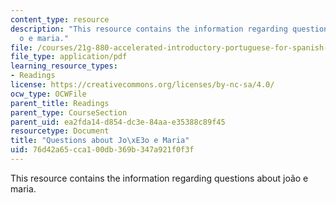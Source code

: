 ```yaml
---
content_type: resource
description: "This resource contains the information regarding questions about jo\xE3\
  o e maria."
file: /courses/21g-880-accelerated-introductory-portuguese-for-spanish-speakers-fall-2013/76d42a65cca100db369b347a921f0f3f_MIT21G_880F13_readquest5.pdf
file_type: application/pdf
learning_resource_types:
- Readings
license: https://creativecommons.org/licenses/by-nc-sa/4.0/
ocw_type: OCWFile
parent_title: Readings
parent_type: CourseSection
parent_uid: ea2fda14-d854-dc3e-84aa-e35388c89f45
resourcetype: Document
title: "Questions about Jo\xE3o e Maria"
uid: 76d42a65-cca1-00db-369b-347a921f0f3f
---
```

This resource contains the information regarding questions about joão e maria.